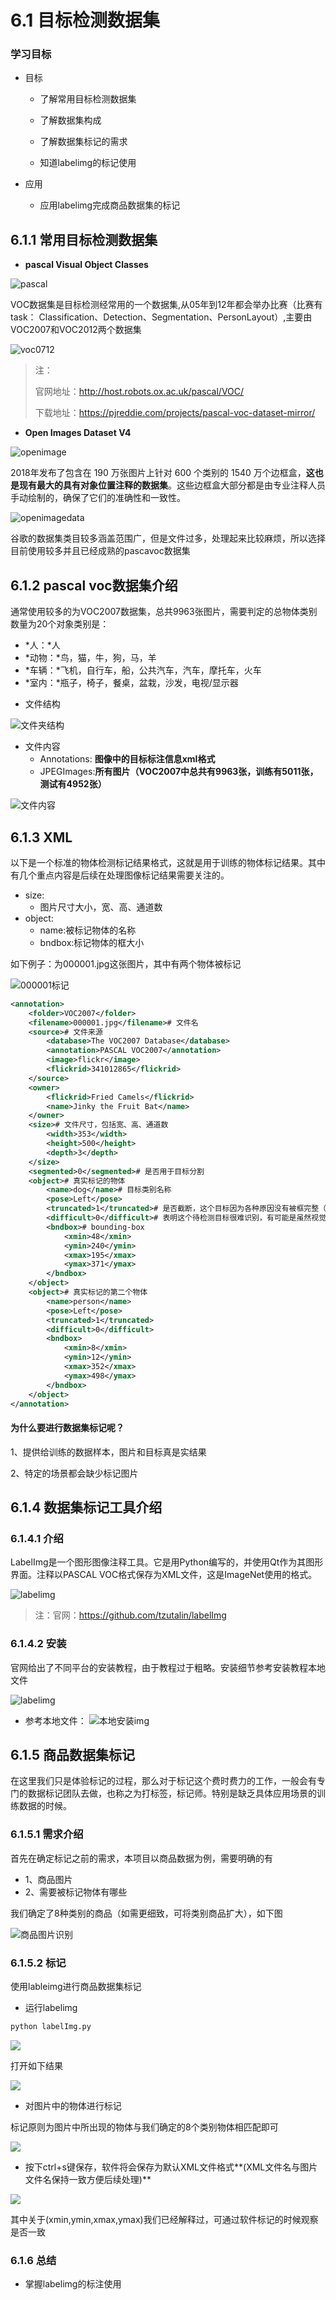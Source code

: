 # 6.1 目标检测数据集

### 学习目标

- 目标
  - 了解常用目标检测数据集
  - 了解数据集构成
  - 了解数据集标记的需求

  - 知道labelimg的标记使用
- 应用

  - 应用labelimg完成商品数据集的标记

## 6.1.1 常用目标检测数据集

* **pascal Visual Object Classes**

![pascal](../images/pascal.png)

VOC数据集是目标检测经常用的一个数据集,从05年到12年都会举办比赛（比赛有task： Classification、Detection、Segmentation、PersonLayout）,主要由VOC2007和VOC2012两个数据集

![voc0712](../images/voc0712.png)

> 注：
>
> 官网地址：http://host.robots.ox.ac.uk/pascal/VOC/
>
> 下载地址：https://pjreddie.com/projects/pascal-voc-dataset-mirror/

* **Open Images Dataset V4**

![openimage](../images/openimage.png)

2018年发布了包含在 190 万张图片上针对 600 个类别的 1540 万个边框盒，**这也是现有最大的具有对象位置注释的数据集**。这些边框盒大部分都是由专业注释人员手动绘制的，确保了它们的准确性和一致性。

![openimagedata](../images/openimagedata.png)

谷歌的数据集类目较多涵盖范围广，但是文件过多，处理起来比较麻烦，所以选择目前使用较多并且已经成熟的pascavoc数据集

## 6.1.2 pascal voc数据集介绍

通常使用较多的为VOC2007数据集，总共9963张图片，需要判定的总物体类别数量为20个对象类别是：

- *人：*人
- *动物：*鸟，猫，牛，狗，马，羊
- *车辆：*飞机，自行车，船，公共汽车，汽车，摩托车，火车
- *室内：*瓶子，椅子，餐桌，盆栽，沙发，电视/显示器



* 文件结构

![文件夹结构](../images/文件夹结构.png)

* 文件内容
  * Annotations: **图像中的目标标注信息xml格式**
  * JPEGImages:**所有图片（VOC2007中总共有9963张，训练有5011张，测试有4952张）**

![文件内容](../images/文件内容.png)

## 6.1.3 XML

以下是一个标准的物体检测标记结果格式，这就是用于训练的物体标记结果。其中有几个重点内容是后续在处理图像标记结果需要关注的。

* size:
  * 图片尺寸大小，宽、高、通道数
* object:
  * name:被标记物体的名称
  * bndbox:标记物体的框大小

如下例子：为000001.jpg这张图片，其中有两个物体被标记

![000001标记](../images/000001标记.png)

```xml
<annotation>
	<folder>VOC2007</folder>
	<filename>000001.jpg</filename># 文件名
	<source># 文件来源
		<database>The VOC2007 Database</database>
		<annotation>PASCAL VOC2007</annotation>
		<image>flickr</image>
		<flickrid>341012865</flickrid>
	</source>
	<owner>
		<flickrid>Fried Camels</flickrid>
		<name>Jinky the Fruit Bat</name>
	</owner>
	<size># 文件尺寸，包括宽、高、通道数
		<width>353</width>
		<height>500</height>
		<depth>3</depth>
	</size>
	<segmented>0</segmented># 是否用于目标分割
	<object># 真实标记的物体
		<name>dog</name># 目标类别名称
		<pose>Left</pose>
		<truncated>1</truncated># 是否截断，这个目标因为各种原因没有被框完整（被截断了），比如说一辆车有一部分在画外面
		<difficult>0</difficult># 表明这个待检测目标很难识别，有可能是虽然视觉上很清楚，但是没有上下文的话还是很难确认它属于哪个分类，标为difficult的目标在测试评估中一般会被忽略
		<bndbox># bounding-box
			<xmin>48</xmin>
			<ymin>240</ymin>
			<xmax>195</xmax>
			<ymax>371</ymax>
		</bndbox>
	</object>
	<object># 真实标记的第二个物体
		<name>person</name>
		<pose>Left</pose>
		<truncated>1</truncated>
		<difficult>0</difficult>
		<bndbox>
			<xmin>8</xmin>
			<ymin>12</ymin>
			<xmax>352</xmax>
			<ymax>498</ymax>
		</bndbox>
	</object>
</annotation>
```

#### 为什么要进行数据集标记呢？

1、提供给训练的数据样本，图片和目标真是实结果

2、特定的场景都会缺少标记图片

## 6.1.4 数据集标记工具介绍

### 6.1.4.1 介绍

LabelImg是一个图形图像注释工具。它是用Python编写的，并使用Qt作为其图形界面。注释以PASCAL VOC格式保存为XML文件，这是ImageNet使用的格式。

![labelimg](../images/labelimg.png)

> 注：官网：https://github.com/tzutalin/labelImg

### 6.1.4.2 安装

官网给出了不同平台的安装教程，由于教程过于粗略。安装细节参考安装教程本地文件

![labelimg](../images/labelimg%E5%AE%89%E8%A3%85.png)

- 参考本地文件：
  ![本地安装img](../images/%E6%9C%AC%E5%9C%B0%E5%AE%89%E8%A3%85img.png)

## 6.1.5 商品数据集标记

在这里我们只是体验标记的过程，那么对于标记这个费时费力的工作，一般会有专门的数据标记团队去做，也称之为打标签，标记师。特别是缺乏具体应用场景的训练数据的时候。

### 6.1.5.1 需求介绍

首先在确定标记之前的需求，本项目以商品数据为例，需要明确的有

- 1、商品图片
- 2、需要被标记物体有哪些

我们确定了8种类别的商品（如需更细致，可将类别商品扩大），如下图

![商品图片识别](../images/%E5%95%86%E5%93%81%E5%9B%BE%E7%89%87%E8%AF%86%E5%88%AB.png)

### 6.1.5.2 标记

使用lableimg进行商品数据集标记

- 运行labelimg

```bash
python labelImg.py
```

![](../images/%E8%BF%90%E8%A1%8Clabelimg.png)

打开如下结果

![](../images/labelimg%E7%95%8C%E9%9D%A2.png)

- 对图片中的物体进行标记

标记原则为图片中所出现的物体与我们确定的8个类别物体相匹配即可

![](../images/labelimg%E6%A0%87%E8%AE%B0.png)

- 按下ctrl+s键保存，软件将会保存为默认XML文件格式**(XML文件名与图片文件名保持一致方便后续处理)**

![](../images/XML%E7%BB%93%E6%9E%9C.png)

其中关于(xmin,ymin,xmax,ymax)我们已经解释过，可通过软件标记的时候观察是否一致

### 6.1.6 总结

- 掌握labelimg的标注使用